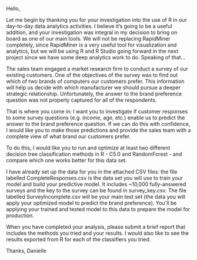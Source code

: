 Hello,

Let me begin by thanking you for your investigation into the use of R in our day-to-day data analytics activities. I believe it’s going to be a useful addition, and your investigation was integral in my decision to bring on board as one of our main tools. We will not be replacing RapidMiner completely, since RapidMiner is a very useful tool for visualization and analytics, but we will be using R and R Studio going forward in the next project since we have some deep analytics work to do. Speaking of that…

The sales team engaged a market research firm to conduct a survey of our existing customers. One of the objectives of the survey was to find out which of two brands of computers our customers prefer. This information will help us decide with which manufacturer we should pursue a deeper strategic relationship. Unfortunately, the answer to the brand preference question was not properly captured for all of the respondents.

That is where you come in: I want you to investigate if customer responses to some survey questions (e.g. income, age, etc.) enable us to predict the answer to the brand preference question. If we can do this with confidence, I would like you to make those predictions and provide the sales team with a complete view of what brand our customers prefer.

To do this, I would like you to run and optimize at least two different decision tree classification methods in R - C5.0 and RandomForest - and compare which one works better for this data set. 

I have already set up the data for you in the attached CSV files: the file labelled CompleteResponses.csv is the data set you will use to train your model and build your predictive model. It includes ~10,000 fully-answered surveys and the key to the survey can be found in survey_key.csv. The file labelled SurveyIncomplete.csv will be your main test set (the data you will apply your optimized model to predict the brand preference). You'll be applying your trained and tested model to this data to prepare the model for production.

When you have completed your analysis, please submit a brief report that includes the methods you tried and your results. I would also like to see the results exported from R for each of the classifiers you tried.

Thanks,
Danielle
